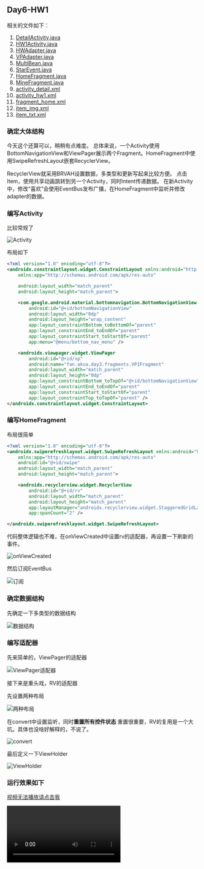 ## Day6-HW1

相关的文件如下：
1. [DetailActivity.java](app/src/main/java/fan/akua/day6/activities/DetailActivity.java)
2. [HW1Activity.java](app/src/main/java/fan/akua/day6/activities/HW1Activity.java)
3. [HWAdapter.java](app/src/main/java/fan/akua/day6/adapters/HWAdapter.java)
4. [VPAdapter.java](app/src/main/java/fan/akua/day6/adapters/VPAdapter.java)
5. [MultiBean.java](app/src/main/java/fan/akua/day6/bean/MultiBean.java)
6. [StarEvent.java](app/src/main/java/fan/akua/day6/events/StarEvent.java)
7. [HomeFragment.java](app/src/main/java/fan/akua/day6/fragments/HomeFragment.java)
8. [MineFragment.java](app/src/main/java/fan/akua/day6/fragments/MineFragment.java)
9. [activity_detail.xml](app/src/main/res/layout/activity_detail.xml)
10. [activity_hw1.xml](app/src/main/res/layout/activity_hw1.xml)
11. [fragment_home.xml](app/src/main/res/layout/fragment_home.xml)
12. [item_img.xml](app/src/main/res/layout/item_img.xml)
13. [item_txt.xml](app/src/main/res/layout/item_txt.xml)

### 确定大体结构

今天这个还算可以，稍稍有点难度。
总体来说，一个Activity使用BottomNavigationView和ViewPager展示两个Fragment。HomeFragment中使用SwipeRefreshLayout嵌套RecyclerView。

RecyclerView就采用BRVAH设置数据，多类型和更新写起来比较方便。
点击Item，使用共享动画跳转到另一个Activity，同时Intent传递数据。
在新Activity中，修改“喜欢”会使用EventBus发布广播，在HomeFragment中监听并修改adapter的数据。

### 编写Activity

比较常规了

![Activity](vx_images/499392749671954.png)

布局如下

```xml
<?xml version="1.0" encoding="utf-8"?>
<androidx.constraintlayout.widget.ConstraintLayout xmlns:android="http://schemas.android.com/apk/res/android"
    xmlns:app="http://schemas.android.com/apk/res-auto"

    android:layout_width="match_parent"
    android:layout_height="match_parent">

    <com.google.android.material.bottomnavigation.BottomNavigationView
        android:id="@+id/bottomNavigationView"
        android:layout_width="0dp"
        android:layout_height="wrap_content"
        app:layout_constraintBottom_toBottomOf="parent"
        app:layout_constraintEnd_toEndOf="parent"
        app:layout_constraintStart_toStartOf="parent"
        app:menu="@menu/bottom_nav_menu" />

    <androidx.viewpager.widget.ViewPager
        android:id="@+id/vp"
        android:name="fan.akua.day3.fragments.VP1Fragment"
        android:layout_width="match_parent"
        android:layout_height="0dp"
        app:layout_constraintBottom_toTopOf="@+id/bottomNavigationView"
        app:layout_constraintEnd_toEndOf="parent"
        app:layout_constraintStart_toStartOf="parent"
        app:layout_constraintTop_toTopOf="parent" />
</androidx.constraintlayout.widget.ConstraintLayout>
```

### 编写HomeFragment

布局很简单

```xml
<?xml version="1.0" encoding="utf-8"?>
<androidx.swiperefreshlayout.widget.SwipeRefreshLayout xmlns:android="http://schemas.android.com/apk/res/android"
    xmlns:app="http://schemas.android.com/apk/res-auto"
    android:id="@+id/swipe"
    android:layout_width="match_parent"
    android:layout_height="match_parent">

    <androidx.recyclerview.widget.RecyclerView
        android:id="@+id/rv"
        android:layout_width="match_parent"
        android:layout_height="match_parent"
        app:layoutManager="androidx.recyclerview.widget.StaggeredGridLayoutManager"
        app:spanCount="2" />

</androidx.swiperefreshlayout.widget.SwipeRefreshLayout>
```

代码整体逻辑也不难，在onViewCreated中设置rv的适配器，再设置一下刷新的事件。

![onViewCreated](vx_images/18343616543304.png)

然后订阅EventBus

![订阅](vx_images/508264989695358.png)

### 确定数据结构

先确定一下多类型的数据结构

![数据结构](vx_images/170764991320820.png)

### 编写适配器

先来简单的，ViewPager的适配器

![ViewPager适配器](vx_images/534523849561367.png)

接下来是重头戏，RV的适配器

先设置两种布局

![两种布局](vx_images/174693935567322.png)

在convert中设置监听，同时**重置所有控件状态**
重置很重要，RV的复用是一个大坑。具体也没啥好解释的，不说了。

![convert](vx_images/296061507491436.png)

最后定义一下ViewHolder

![ViewHolder](vx_images/354871340287275.png)

### 运行效果如下

[视频无法播放请点击我](vx_images/Screen_recording_20240824_191130.mp4)

<div>
    <video src="vx_images/Screen_recording_20240824_191130.mp4"></video>
</div>

